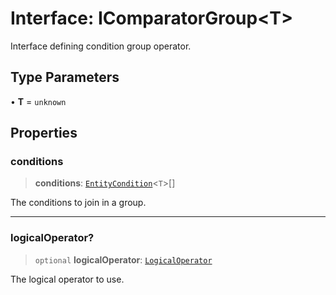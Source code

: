 # Interface: IComparatorGroup\<T\>

Interface defining condition group operator.

## Type Parameters

• **T** = `unknown`

## Properties

### conditions

> **conditions**: [`EntityCondition`](../type-aliases/EntityCondition.md)\<`T`\>[]

The conditions to join in a group.

***

### logicalOperator?

> `optional` **logicalOperator**: [`LogicalOperator`](../type-aliases/LogicalOperator.md)

The logical operator to use.
